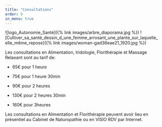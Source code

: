 ```yaml
---
title: "Consultations"
order: 9
in_menu: true
---
```

![logo_Autonomie_Santé]({% link images/arbre_diaporama.jpg %})
![Cultiver_sa_santé_dessin_d_une_femme_arrosant_une_plante_sur_laquelle_elle_même_repose]({% link images/woman-gad36eae21_1920.jpg %})




Les consultations en Alimentation, Iridologie, Florithérapie et Massage Relaxant sont au tarif de:

- 65€ pour 1 heure

- 75€ pour 1 heure 30min

- 90€ pour 2 heures

- 130€ pour 2 heures 30min

- 160€ pour 3heures

Les consultations en Alimentation et Florithérapie peuvent avoir lieu en présentiel au Cabinet de Naturopathie ou en VISIO RDV par Internet. 
